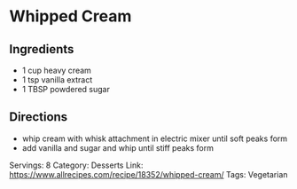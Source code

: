 # Whipped Cream
## Ingredients
- 1 cup heavy cream
- 1 tsp vanilla extract
- 1 TBSP powdered sugar
## Directions
- whip cream with whisk attachment in electric mixer until soft peaks form
- add vanilla and sugar and whip until stiff peaks form

Servings: 8
Category: Desserts
Link: https://www.allrecipes.com/recipe/18352/whipped-cream/
Tags: Vegetarian
